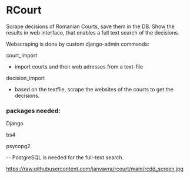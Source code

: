 # RCourt
Scrape decisions of Romanian Courts, save them in the DB. Show the results in web interface, that enables a full text 
search of the decisions.

Webscraping is done by custom django-admin commands:

court_import
- import courts and their web adresses from a text-file

decision_import
- based on the textfile, scrape the websites of the courts to get the decisions.

### packages needed:
Django

bs4

psycopg2

-- PostgreSQL is needed for the full-text search.

https://raw.githubusercontent.com/janvavra/rcourt/main/rcdd_screen.jpg
